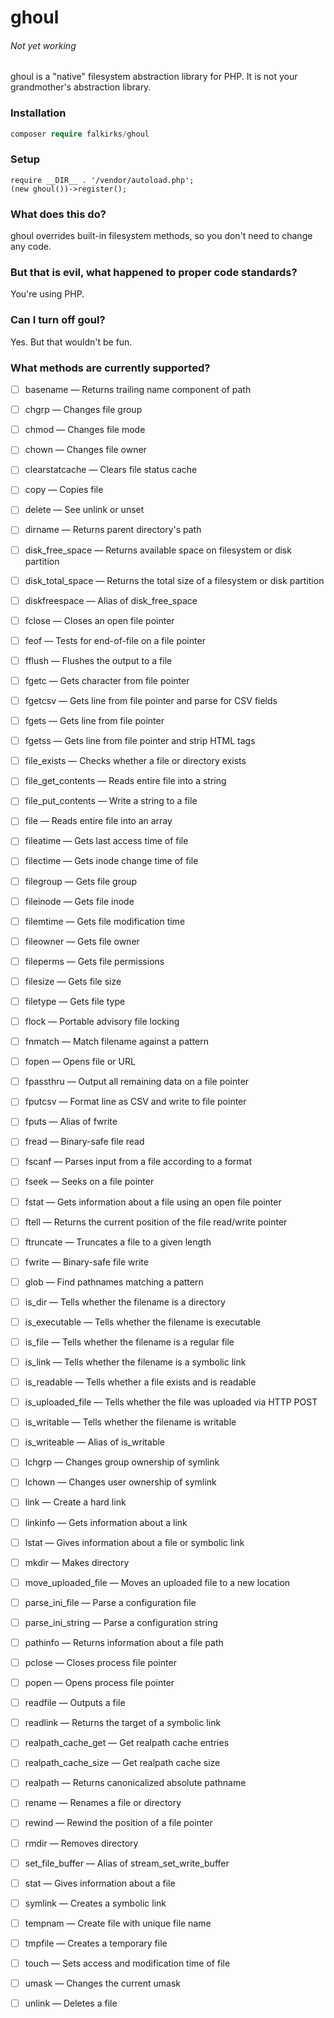 ghoul
=====
###### Not yet working

ghoul is a "native" filesystem abstraction library for PHP. It is not your grandmother's abstraction library.

### Installation
```php
composer require falkirks/ghoul
```

### Setup
```
require __DIR__ . '/vendor/autoload.php';
(new ghoul())->register();
```

### What does this do?
ghoul overrides built-in filesystem methods, so you don't need to change any code.

### But that is evil, what happened to proper code standards?
You're using PHP.

### Can I turn off goul?
Yes. But that wouldn't be fun. 

### What methods are currently supported?

- [ ] basename — Returns trailing name component of path
- [ ] chgrp — Changes file group
- [ ] chmod — Changes file mode
- [ ] chown — Changes file owner
- [ ] clearstatcache — Clears file status cache
- [ ] copy — Copies file
- [ ] delete — See unlink or unset
- [ ] dirname — Returns parent directory's path
- [ ] disk_free_space — Returns available space on filesystem or disk partition
- [ ] disk_total_space — Returns the total size of a filesystem or disk partition
- [ ] diskfreespace — Alias of disk_free_space
- [ ] fclose — Closes an open file pointer
- [ ] feof — Tests for end-of-file on a file pointer
- [ ] fflush — Flushes the output to a file
- [ ] fgetc — Gets character from file pointer
- [ ] fgetcsv — Gets line from file pointer and parse for CSV fields
- [ ] fgets — Gets line from file pointer
- [ ] fgetss — Gets line from file pointer and strip HTML tags
- [ ] file_exists — Checks whether a file or directory exists
- [ ] file_get_contents — Reads entire file into a string
- [ ] file_put_contents — Write a string to a file
- [ ] file — Reads entire file into an array
- [ ] fileatime — Gets last access time of file
- [ ] filectime — Gets inode change time of file
- [ ] filegroup — Gets file group
- [ ] fileinode — Gets file inode
- [ ] filemtime — Gets file modification time
- [ ] fileowner — Gets file owner
- [ ] fileperms — Gets file permissions
- [ ] filesize — Gets file size
- [ ] filetype — Gets file type
- [ ] flock — Portable advisory file locking
- [ ] fnmatch — Match filename against a pattern
- [ ] fopen — Opens file or URL
- [ ] fpassthru — Output all remaining data on a file pointer
- [ ] fputcsv — Format line as CSV and write to file pointer
- [ ] fputs — Alias of fwrite
- [ ] fread — Binary-safe file read
- [ ] fscanf — Parses input from a file according to a format
- [ ] fseek — Seeks on a file pointer
- [ ] fstat — Gets information about a file using an open file pointer
- [ ] ftell — Returns the current position of the file read/write pointer
- [ ] ftruncate — Truncates a file to a given length
- [ ] fwrite — Binary-safe file write
- [ ] glob — Find pathnames matching a pattern
- [ ] is_dir — Tells whether the filename is a directory
- [ ] is_executable — Tells whether the filename is executable
- [ ] is_file — Tells whether the filename is a regular file
- [ ] is_link — Tells whether the filename is a symbolic link
- [ ] is_readable — Tells whether a file exists and is readable
- [ ] is_uploaded_file — Tells whether the file was uploaded via HTTP POST
- [ ] is_writable — Tells whether the filename is writable
- [ ] is_writeable — Alias of is_writable
- [ ] lchgrp — Changes group ownership of symlink
- [ ] lchown — Changes user ownership of symlink
- [ ] link — Create a hard link
- [ ] linkinfo — Gets information about a link
- [ ] lstat — Gives information about a file or symbolic link
- [ ] mkdir — Makes directory
- [ ] move_uploaded_file — Moves an uploaded file to a new location
- [ ] parse_ini_file — Parse a configuration file
- [ ] parse_ini_string — Parse a configuration string
- [ ] pathinfo — Returns information about a file path
- [ ] pclose — Closes process file pointer
- [ ] popen — Opens process file pointer
- [ ] readfile — Outputs a file
- [ ] readlink — Returns the target of a symbolic link
- [ ] realpath_cache_get — Get realpath cache entries
- [ ] realpath_cache_size — Get realpath cache size
- [ ] realpath — Returns canonicalized absolute pathname
- [ ] rename — Renames a file or directory
- [ ] rewind — Rewind the position of a file pointer
- [ ] rmdir — Removes directory
- [ ] set_file_buffer — Alias of stream_set_write_buffer
- [ ] stat — Gives information about a file
- [ ] symlink — Creates a symbolic link
- [ ] tempnam — Create file with unique file name
- [ ] tmpfile — Creates a temporary file
- [ ] touch — Sets access and modification time of file
- [ ] umask — Changes the current umask
- [ ] unlink — Deletes a file


